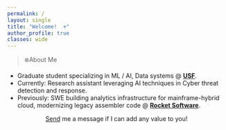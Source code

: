 ```yaml
---
permalink: /
layout: single
title: "Welcome!  ⚜️"
author_profile: true
classes: wide
---
```


> ❄️About Me



- Graduate student specializing in ML / AI, Data systems @ [**USF**](https://www.usf.edu/). 
- Currently: Research assistant leveraging AI techniques in Cyber threat detection and response.
- Previously: SWE building analytics infrastructure for mainframe-hybrid cloud, modernizing legacy assembler code @ [**Rocket Software**](https://www.rocketsoftware.com/products/rocket-tmon-one/rocket-tmon).


<p style="text-align: center;"> <a href="mailto:s.joearul@gmail.com">Send</a> me a message if I can add any value to you! </p>



